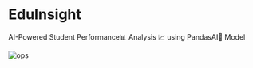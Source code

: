 # EduInsight
AI-Powered Student Performance📊 Analysis 📈 using PandasAI🐼 Model


![ops](https://github.com/Ankushnarwade07/EduInsight/assets/124655150/9ad4502d-b7df-47ee-93d9-6f842e9e96d5)
